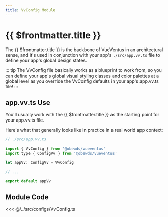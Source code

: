 ```yaml
---
title: VvConfig Module
---
```


<script setup>
    import DocsPackageVersion from '../../../src/views/compos/DocsPackageVersion.vue'
</script>







# {{ $frontmatter.title }}

The {{ $frontmatter.title }} is the backbone of VueVentus in an architectural sense, and it's used in conjunction with your app's `./src/app.vv.ts` file to define your app's global design states.

::: tip
The VvConfig file basically works as a blueprint to work from, so you can define your app's global visual styling classes and color palettes at a global level as you override the VvConfig defaults in your app's app.vv.ts file!
:::








## app.vv.ts Use

You'll usually work with the {{ $frontmatter.title }} as the starting point for your app.vv.ts file.

Here's what that generally looks like in practice in a real world app context:

```javascript
// ./src/app.vv.ts

import { VvConfig } from '@obewds/vueventus'
import type { ConfigVv } from '@obewds/vueventus'

let appVv: ConfigVv = VvConfig

// ...

export default appVv
```






## Module Code

<<< @/../src/configs/VvConfig.ts






<DocsPackageVersion/>

